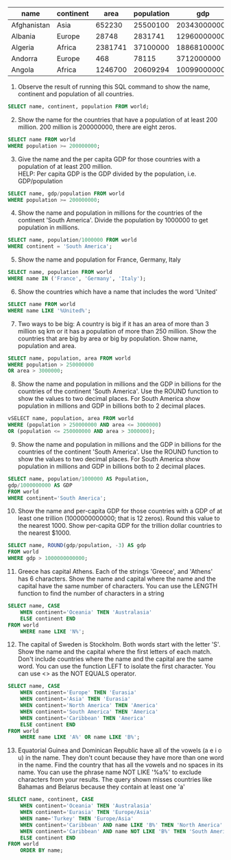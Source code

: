 
| name        | continent | area     | population | gdp          |
|-------------|-----------|----------|------------|--------------|
| Afghanistan |	Asia      | 652230   |	25500100  | 20343000000  |
| Albania    	| Europe    | 28748    | 2831741    | 12960000000  |
| Algeria	    | Africa    | 2381741  | 37100000   | 188681000000 |
| Andorra	    | Europe    | 468      | 78115      | 3712000000   |
| Angola	    | Africa    | 1246700  | 20609294   | 100990000000 |



1. Observe the result of running this SQL command to show the name, continent and population of all countries.
```sql
SELECT name, continent, population FROM world;
```

2. Show the name for the countries that have a population of at least 200 million. 200 million is 200000000, there are eight zeros.
```sql
SELECT name FROM world
WHERE population >= 200000000;
```

3. Give the name and the per capita GDP for those countries with a population of at least 200 million.<br>
HELP: Per capita GDP is the GDP divided by the population, i.e. GDP/population
```sql
SELECT name, gdp/population FROM world
WHERE population >= 200000000;
```

4. Show the name and population in millions for the countries of the continent 'South America'. Divide the population by 1000000 to get population in millions.
```sql
SELECT name, population/1000000 FROM world
WHERE continent = 'South America';
```

5. Show the name and population for France, Germany, Italy
```sql
SELECT name, population FROM world
WHERE name IN ('France', 'Germany', 'Italy');
```

6. Show the countries which have a name that includes the word 'United'
```sql
SELECT name FROM world
WHERE name LIKE '%United%';
```

7. Two ways to be big: A country is big if it has an area of more than 3 million sq km or it has a population of more than 250 million.
Show the countries that are big by area or big by population. Show name, population and area.
```sql
SELECT name, population, area FROM world
WHERE population > 250000000
OR area > 3000000;
```

8. Show the name and population in millions and the GDP in billions for the countries of the continent 'South America'. Use the ROUND function to show the values to two decimal places.
For South America show population in millions and GDP in billions both to 2 decimal places.
```sql
vSELECT name, population, area FROM world
WHERE (population > 250000000 AND area <= 3000000)
OR (population <= 250000000 AND area > 3000000);
```

9. Show the name and population in millions and the GDP in billions for the countries of the continent 'South America'. Use the ROUND function to show the values to two decimal places.
For South America show population in millions and GDP in billions both to 2 decimal places.
```sql
SELECT name, population/1000000 AS Population,
gdp/1000000000 AS GDP
FROM world
WHERE continent='South America';
```

10. Show the name and per-capita GDP for those countries with a GDP of at least one trillion (1000000000000; that is 12 zeros). Round this value to the nearest 1000.
Show per-capita GDP for the trillion dollar countries to the nearest $1000.
```sql
SELECT name, ROUND(gdp/population, -3) AS gdp 
FROM world
WHERE gdp > 1000000000000;
```

11. Greece has capital Athens. Each of the strings 'Greece', and 'Athens' has 6 characters.
Show the name and capital where the name and the capital have the same number of characters.
You can use the LENGTH function to find the number of characters in a string
```sql
SELECT name, CASE
	WHEN continent='Oceania' THEN 'Australasia'
	ELSE continent END
FROM world
	WHERE name LIKE 'N%';
```

12. The capital of Sweden is Stockholm. Both words start with the letter 'S'.
Show the name and the capital where the first letters of each match. Don't include countries where the name and the capital are the same word.
You can use the function LEFT to isolate the first character.
You can use <> as the NOT EQUALS operator.
```sql
SELECT name, CASE 
	WHEN continent='Europe' THEN 'Eurasia'
	WHEN continent='Asia' THEN 'Eurasia'
	WHEN continent='North America' THEN 'America'
	WHEN continent='South America' THEN 'America'
	WHEN continent='Caribbean' THEN 'America'
	ELSE continent END
FROM world
	WHERE name LIKE 'A%' OR name LIKE 'B%';
```

13. Equatorial Guinea and Dominican Republic have all of the vowels (a e i o u) in the name. They don't count because they have more than one word in the name.
Find the country that has all the vowels and no spaces in its name.
You can use the phrase name NOT LIKE '%a%' to exclude characters from your results.
The query shown misses countries like Bahamas and Belarus because they contain at least one 'a'
```sql
SELECT name, continent, CASE 
	WHEN continent='Oceania' THEN 'Australasia'
	WHEN continent='Eurasia' THEN 'Europe/Asia'
	WHEN name='Turkey' THEN 'Europe/Asia'
	WHEN continent='Caribbean' AND name LIKE 'B%' THEN 'North America'
	WHEN continent='Caribbean' AND name NOT LIKE 'B%' THEN 'South America'
	ELSE continent END
FROM world
	ORDER BY name;
```
